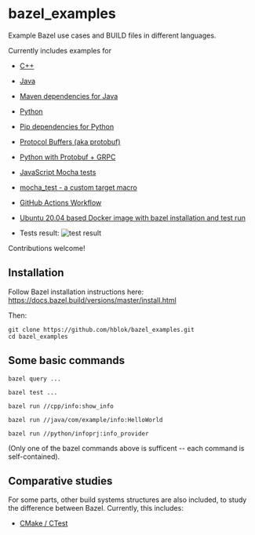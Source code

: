 # bazel_examples
Example Bazel use cases and BUILD files in different languages.

Currently includes examples for
  - [C++](cpp)
  - [Java](java)
  - [Maven dependencies for Java](com/example/apache_collections)
  - [Python](python)
  - [Pip dependencies for Python](python/pip/BUILD)
  - [Protocol Buffers (aka protobuf)](protobuf/phonebook)
  - [Python with Protobuf + GRPC](python/helloworld_grpc)
  - [JavaScript Mocha tests](js/mocha)
  
  - [mocha_test - a custom target macro](js/mocha/mocha_test.bzl)

  - [GitHub Actions Workflow](.github/workflows/main.yml)
  - [Ubuntu 20.04 based Docker image with bazel installation and test run](tools/docker/ubuntu_20.04)

  - Tests result: ![test result](https://github.com/hblok/bazel_examples/actions/workflows/main.yml/badge.svg)


Contributions welcome!


## Installation

Follow Bazel installation instructions here:  
https://docs.bazel.build/versions/master/install.html

Then:  

    git clone https://github.com/hblok/bazel_examples.git
    cd bazel_examples


## Some basic commands

    bazel query ...

    bazel test ...

    bazel run //cpp/info:show_info
    
    bazel run //java/com/example/info:HelloWorld
    
    bazel run //python/infoprj:info_provider

(Only one of the bazel commands above is sufficent -- each command is self-contained).


## Comparative studies

For some parts, other build systems structures are also included, to study the difference between Bazel. Currently, this includes:

  - [CMake / CTest](https://github.com/hblok/bazel_examples/search?q=ctest)

